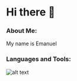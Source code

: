 # Hi there 👋

### About Me:
My name is Emanuel

### Languages and Tools:
![alt text](https://upload.wikimedia.org/wikipedia/commons/thumb/c/c3/Python-logo-notext.svg/1869px-Python-logo-notext.svg.png)

